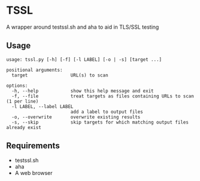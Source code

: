 # TSSL

A wrapper around testssl.sh and aha to aid in TLS/SSL testing

## Usage

~~~
usage: tssl.py [-h] [-f] [-l LABEL] [-o | -s] [target ...]

positional arguments:
  target                URL(s) to scan

options:
  -h, --help            show this help message and exit
  -f, --file            treat targets as files containing URLs to scan (1 per line)
  -l LABEL, --label LABEL
                        add a label to output files
  -o, --overwrite       overwrite existing results
  -s, --skip            skip targets for which matching output files already exist
~~~

## Requirements

- testssl.sh
- aha
- A web browser
